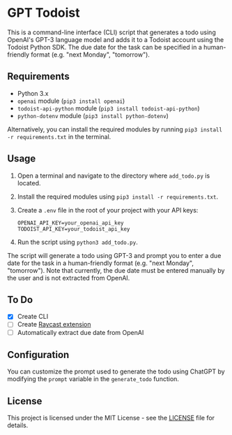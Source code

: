 # GPT Todoist

This is a command-line interface (CLI) script that generates a todo using OpenAI's GPT-3 language model and adds it to a Todoist account using the Todoist Python SDK. The due date for the task can be specified in a human-friendly format (e.g. "next Monday", "tomorrow").

## Requirements

- Python 3.x
- `openai` module (`pip3 install openai`)
- `todoist-api-python` module (`pip3 install todoist-api-python`)
- `python-dotenv` module (`pip3 install python-dotenv`)

Alternatively, you can install the required modules by running `pip3 install -r requirements.txt` in the terminal.

## Usage

1. Open a terminal and navigate to the directory where `add_todo.py` is located.
2. Install the required modules using `pip3 install -r requirements.txt`.
3. Create a `.env` file in the root of your project with your API keys:

	```
	OPENAI_API_KEY=your_openai_api_key
	TODOIST_API_KEY=your_todoist_api_key
	```

4. Run the script using `python3 add_todo.py`.

The script will generate a todo using GPT-3 and prompt you to enter a due date for the task in a human-friendly format (e.g. "next Monday", "tomorrow"). Note that currently, the due date must be entered manually by the user and is not extracted from OpenAI.

## To Do

- [x] Create CLI
- [ ] Create [Raycast extension](https://www.raycast.com/store)
- [ ] Automatically extract due date from OpenAI

## Configuration

You can customize the prompt used to generate the todo using ChatGPT by modifying the `prompt` variable in the `generate_todo` function.

## License

This project is licensed under the MIT License - see the [LICENSE](LICENSE.md) file for details.
